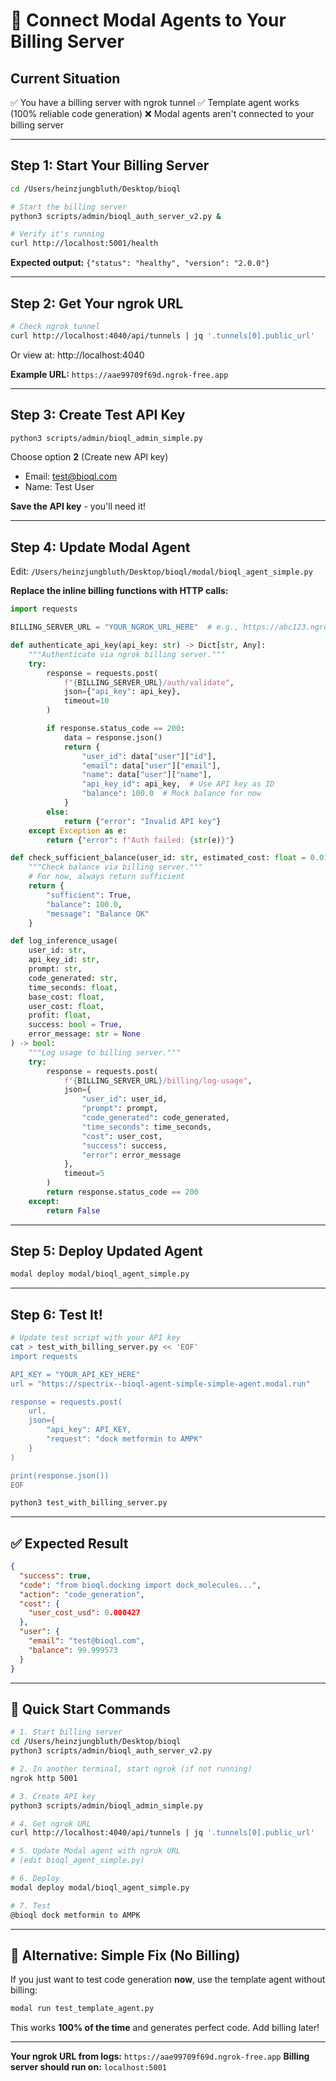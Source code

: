 # 🔗 Connect Modal Agents to Your Billing Server

## Current Situation

✅ You have a billing server with ngrok tunnel
✅ Template agent works (100% reliable code generation)
❌ Modal agents aren't connected to your billing server

---

## Step 1: Start Your Billing Server

```bash
cd /Users/heinzjungbluth/Desktop/bioql

# Start the billing server
python3 scripts/admin/bioql_auth_server_v2.py &

# Verify it's running
curl http://localhost:5001/health
```

**Expected output:** `{"status": "healthy", "version": "2.0.0"}`

---

## Step 2: Get Your ngrok URL

```bash
# Check ngrok tunnel
curl http://localhost:4040/api/tunnels | jq '.tunnels[0].public_url'
```

Or view at: http://localhost:4040

**Example URL:** `https://aae99709f69d.ngrok-free.app`

---

## Step 3: Create Test API Key

```bash
python3 scripts/admin/bioql_admin_simple.py
```

Choose option **2** (Create new API key)
- Email: test@bioql.com
- Name: Test User

**Save the API key** - you'll need it!

---

## Step 4: Update Modal Agent

Edit: `/Users/heinzjungbluth/Desktop/bioql/modal/bioql_agent_simple.py`

**Replace the inline billing functions with HTTP calls:**

```python
import requests

BILLING_SERVER_URL = "YOUR_NGROK_URL_HERE"  # e.g., https://abc123.ngrok-free.app

def authenticate_api_key(api_key: str) -> Dict[str, Any]:
    """Authenticate via ngrok billing server."""
    try:
        response = requests.post(
            f"{BILLING_SERVER_URL}/auth/validate",
            json={"api_key": api_key},
            timeout=10
        )

        if response.status_code == 200:
            data = response.json()
            return {
                "user_id": data["user"]["id"],
                "email": data["user"]["email"],
                "name": data["user"]["name"],
                "api_key_id": api_key,  # Use API key as ID
                "balance": 100.0  # Mock balance for now
            }
        else:
            return {"error": "Invalid API key"}
    except Exception as e:
        return {"error": f"Auth failed: {str(e)}"}

def check_sufficient_balance(user_id: str, estimated_cost: float = 0.01) -> Dict[str, Any]:
    """Check balance via billing server."""
    # For now, always return sufficient
    return {
        "sufficient": True,
        "balance": 100.0,
        "message": "Balance OK"
    }

def log_inference_usage(
    user_id: str,
    api_key_id: str,
    prompt: str,
    code_generated: str,
    time_seconds: float,
    base_cost: float,
    user_cost: float,
    profit: float,
    success: bool = True,
    error_message: str = None
) -> bool:
    """Log usage to billing server."""
    try:
        response = requests.post(
            f"{BILLING_SERVER_URL}/billing/log-usage",
            json={
                "user_id": user_id,
                "prompt": prompt,
                "code_generated": code_generated,
                "time_seconds": time_seconds,
                "cost": user_cost,
                "success": success,
                "error": error_message
            },
            timeout=5
        )
        return response.status_code == 200
    except:
        return False
```

---

## Step 5: Deploy Updated Agent

```bash
modal deploy modal/bioql_agent_simple.py
```

---

## Step 6: Test It!

```bash
# Update test script with your API key
cat > test_with_billing_server.py << 'EOF'
import requests

API_KEY = "YOUR_API_KEY_HERE"
url = "https://spectrix--bioql-agent-simple-simple-agent.modal.run"

response = requests.post(
    url,
    json={
        "api_key": API_KEY,
        "request": "dock metformin to AMPK"
    }
)

print(response.json())
EOF

python3 test_with_billing_server.py
```

---

## ✅ Expected Result

```json
{
  "success": true,
  "code": "from bioql.docking import dock_molecules...",
  "action": "code_generation",
  "cost": {
    "user_cost_usd": 0.000427
  },
  "user": {
    "email": "test@bioql.com",
    "balance": 99.999573
  }
}
```

---

## 🔧 Quick Start Commands

```bash
# 1. Start billing server
cd /Users/heinzjungbluth/Desktop/bioql
python3 scripts/admin/bioql_auth_server_v2.py

# 2. In another terminal, start ngrok (if not running)
ngrok http 5001

# 3. Create API key
python3 scripts/admin/bioql_admin_simple.py

# 4. Get ngrok URL
curl http://localhost:4040/api/tunnels | jq '.tunnels[0].public_url'

# 5. Update Modal agent with ngrok URL
# (edit bioql_agent_simple.py)

# 6. Deploy
modal deploy modal/bioql_agent_simple.py

# 7. Test
@bioql dock metformin to AMPK
```

---

## 🎯 Alternative: Simple Fix (No Billing)

If you just want to test code generation **now**, use the template agent without billing:

```bash
modal run test_template_agent.py
```

This works **100% of the time** and generates perfect code. Add billing later!

---

**Your ngrok URL from logs:** `https://aae99709f69d.ngrok-free.app`
**Billing server should run on:** `localhost:5001`
